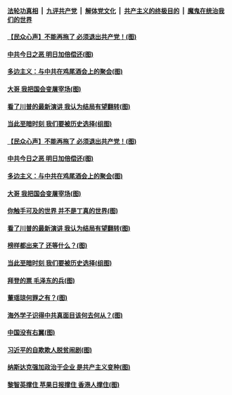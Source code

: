 ####  [法轮功真相](../../../../basic/blob/master/README.md?t=12061531) &nbsp;|&nbsp; [九评共产党](../../../../9ping.md/blob/master/README.md?t=12061531) &nbsp;|&nbsp; [解体党文化](../../../../jtdwh.md/blob/master/README.md?t=12061531)  &nbsp;|&nbsp; [共产主义的终极目的](../../../../gczydzjmd.md/blob/master/README.md?t=12061531) &nbsp;|&nbsp; [魔鬼在统治我们的世界](../../../../mgztzwmdsj.md/blob/master/README.md?t=12061531) 

#### [【民众心声】不能再拖了 必须退出共产党！(图)](../pages/p4/954428.md?t=12061531) 

#### [中共今日之恶 明日加倍偿还(图)](../pages/p4/954704.md?t=12061531) 

#### [多边主义：与中共在鸡尾酒会上的聚会(图)](../pages/p4/954694.md?t=12061531) 

#### [大哥 我把国会变屠宰场(图)](../pages/p4/954713.md?t=12061531) 

#### [看了川普的最新演讲 我认为结局有望翻转(图)](../pages/p4/954847.md?t=12061531) 

#### [当此至暗时刻 我们要被历史选择(组图)](../pages/p4/953950.md?t=12061531) 

#### [【民众心声】不能再拖了 必须退出共产党！(图)](../pages/p4/954428.md?t=12061531) 

#### [中共今日之恶 明日加倍偿还(图)](../pages/p4/954704.md?t=12061531) 

#### [多边主义：与中共在鸡尾酒会上的聚会(图)](../pages/p4/954694.md?t=12061531) 

#### [大哥 我把国会变屠宰场(图)](../pages/p4/954713.md?t=12061531) 

#### [你触手可及的世界 并不是丁真的世界(图)](../pages/p4/954846.md?t=12061531) 

#### [看了川普的最新演讲 我认为结局有望翻转(图)](../pages/p4/954847.md?t=12061531) 

#### [榜样都出来了 还等什么？(图)](../pages/p4/954837.md?t=12061531) 


#### [当此至暗时刻 我们要被历史选择(组图)](../pages/p4/953950.md?t=12061531) 

#### [拜登的票 毛泽东的兵(图)](../pages/p4/954808.md?t=12061531) 

#### [董瑶琼何罪之有？(图)](../pages/p4/954775.md?t=12061531) 

#### [海外学子识得中共真面目该何去何从？(图)](../pages/p4/954776.md?t=12061531) 

#### [中国没有右翼(图)](../pages/p4/954774.md?t=12061531) 

#### [习近平的自欺欺人脱贫闹剧(图)](../pages/p4/954761.md?t=12061531) 

#### [纳斯达克强加政治于企业 是共产主义变种(图)](../pages/p4/954772.md?t=12061531) 





#### [黎智英撑住 苹果日报撑住 香港人撑住(图)](../pages/p4/954653.md?t=12061531) 

